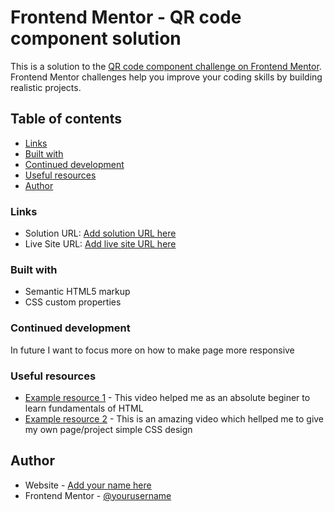 # Frontend Mentor - QR code component solution

This is a solution to the [QR code component challenge on Frontend Mentor](https://github.com/barbare999/QR-code-component/blob/main/index.html). Frontend Mentor challenges help you improve your coding skills by building realistic projects. 

## Table of contents

  - [Links](#links)
  - [Built with](#built-with)
  - [Continued development](#continued-development)
  - [Useful resources](#useful-resources)
- [Author](#author)

### Links

- Solution URL: [Add solution URL here](https://github.com/barbare999/QR-code-component/blob/main/index.html)
- Live Site URL: [Add live site URL here](http://127.0.0.1:5500/index.html)

### Built with

- Semantic HTML5 markup
- CSS custom properties

### Continued development

In future I want to focus more on how to make page more responsive

### Useful resources

- [Example resource 1](https://youtu.be/UB1O30fR-EE) - This video helped me as an absolute beginer to learn fundamentals of HTML
- [Example resource 2](https://youtu.be/yfoY53QXEnI) - This is an amazing video which hellped me to give my own page/project simple CSS design 

## Author

- Website - [Add your name here](QR-code-component)
- Frontend Mentor - [@yourusername](https://www.frontendmentor.io/profile/barbare999)
